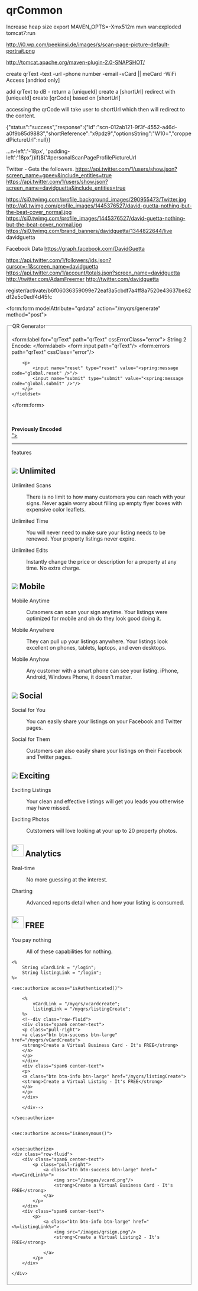 qrCommon
========

Increase heap size
 export MAVEN_OPTS=-Xmx512m
  mvn war:exploded tomcat7:run




http://i0.wp.com/peekinsi.de/images/s/scan-page-picture-default-portrait.png

http://tomcat.apache.org/maven-plugin-2.0-SNAPSHOT/


create qrText
    -text
    -url
    -phone number
    -email
    -vCard || meCard
    -WiFi Access [andriod only]

add qrText to dB - return a [uniqueId]
create a [shortUrl] redirect with [uniqueId]
create [qrCode] based on [shortUrl]

accessing the qrCode will take user to shortUrl which then will redirect to the content.


{"status":"success","response":{"id":"scn-012ab121-9f3f-4552-a46d-a0f9b85d9883","shortReference":"x9pdz9","optionsString":"W10=","croppedPictureUrl":null}}




...n-left':'-18px', 'padding-left':'18px'})if($('#personalScanPageProfilePictureUrl



Twitter - Gets the followers.
https://api.twitter.com/1/users/show.json?screen_name=gpeev&include_entities=true
https://api.twitter.com/1/users/show.json?screen_name=davidguetta&include_entities=true


https://si0.twimg.com/profile_background_images/290955473/Twitter.jpg
http://a0.twimg.com/profile_images/1445376527/david-guetta-nothing-but-the-beat-cover_normal.jpg
https://si0.twimg.com/profile_images/1445376527/david-guetta-nothing-but-the-beat-cover_normal.jpg
https://si0.twimg.com/brand_banners/davidguetta/1344822644/live
davidguetta


Facebook Data
https://graph.facebook.com/DavidGuetta



https://api.twitter.com/1/followers/ids.json?cursor=-1&screen_name=davidguetta
https://api.twitter.com/1/account/totals.json?screen_name=davidguetta
http://twitter.com/AdamFreemer
http://twitter.com/davidguetta



register/activate/b6f06036359099e72eaf3a5cbdf7a4ff8a7520e43637be82df2e5c0edf4d45fc





<form:form modelAttribute="qrdata" action="/myqrs/generate" method="post">
    <fieldset>
        <legend>QR Generator</legend>
        <p>
            <form:label for="qrText" path="qrText" cssErrorClass="error">
                String 2 Encode:
            </form:label>
            <form:input path="qrText"/>
            <form:errors path="qrText" cssClass="error"/>
        </p>

        <p>
            <input name="reset" type="reset" value="<spring:message code="global.reset" />"/>
            <input name="submit" type="submit" value="<spring:message code="global.submit" />"/>
        </p>
    </fieldset>
</form:form>


<br>
<br>
<b>Previously Encoded</b><br>
<c:forEach items="${qrlist}" var="qr">
    <a href="/myqrs/render/<c:out value="${qr.id}"/>"><c:out value="${qr}"/></a><br>
</c:forEach>



--------------
features
<div class="features-container">
    <div class="row-fluid">
        <div class="span6">
            <h2>
                <img src="/images/viewstack.png">
                Unlimited
            </h2>
            <dl>
                <dt>Unlimited Scans</dt>
                <dd>
                    <p>There is no limit to how many customers you can reach with your signs. Never again
                        worry about filling up empty flyer boxes with expensive color leaflets.</p>
                </dd>
                <dt>Unlimited Time</dt>
                <dd>
                    <p>You will never need to make sure your listing needs to be renewed. Your property
                        listings never expire.</p>
                </dd>
                <dt>Unlimited Edits</dt>
                <dd>
                    <p>Instantly change the price or description for a property at any time. No extra
                        charge.</p>
                </dd>
            </dl>
        </div>
        <div class="span6">
            <h2>
                <img src="/images/iphone.png">
                Mobile
            </h2>
            <dl>
                <dt>Mobile Anytime</dt>
                <dd>
                    <p>Cutsomers can scan your sign anytime. Your listings were optimized for mobile and oh
                        do they look good doing it.</p>
                </dd>
                <dt>Mobile Anywhere</dt>
                <dd>
                    <p>They can pull up your listings anywhere. Your listings look excellent on phones,
                        tablets, laptops, and even desktops.</p>
                </dd>
                <dt>Mobile Anyhow</dt>
                <dd>
                    <p>Any customer with a smart phone can see your listing. iPhone, Android, Windows Phone,
                        it doesn't matter.</p>
                </dd>
            </dl>
        </div>
    </div>
    <div class="row-fluid">
        <div class="span6">
            <h2>
                <img src="/images/twitter.png">
                Social
            </h2>
            <dl>
                <dt>Social for You</dt>
                <dd>
                    <p>You can easily share your listings on your Facebook and Twitter pages.</p>
                </dd>
                <dt>Social for Them</dt>
                <dd>
                    <p>Customers can also easily share your listings on their Facebook and Twitter
                        pages.</p>
                </dd>
            </dl>
        </div>
        <div class="span6">
            <h2>
                <img src="/images/comments.png">
                Exciting
            </h2>
            <dl>
                <dt>Exciting Listings</dt>
                <dd>
                    <p>Your clean and effective listings will get you leads you otherwise may have
                        missed.</p>
                </dd>
                <dt>Exciting Photos</dt>
                <dd>
                    <p>Cutstomers will love looking at your up to 20 property photos.</p>
                </dd>
            </dl>
        </div>
    </div>
    <div class="row-fluid">
        <div class="span6">
            <h2>
                <img src="/images/analytics.png" width="32px">
                Analytics
            </h2>
            <dl>
                <dt>Real-time</dt>
                <dd>
                    <p>No more guessing at the interest.</p>
                </dd>
                <dt>Charting</dt>
                <dd>
                    <p>Advanced reports detail when and how your listing is consumed.</p>
                </dd>
            </dl>
        </div>
        <div class="span6">
            <h2>
                <img src="/images/free-icon.jpeg" width="32">
                FREE
            </h2>
            <dl>
                <dt>You pay nothing</dt>
                <dd>
                    <p>All of these capabilities for nothing.</p>
                </dd>
                <dt></dt>
                <dd>
                    <p></p>
                </dd>
            </dl>
        </div>
    </div>


    <%
        String vCardLink = "/login";
        String listingLink = "/login";
    %>

    <sec:authorize access="isAuthenticated()">

        <%
            vCardLink = "/myqrs/vcardcreate";
            listingLink = "/myqrs/listingCreate";
        %>
        <!--div class="row-fluid">
        <div class="span6 center-text">
        <p class="pull-right">
        <a class="btn btn-success btn-large" href="/myqrs/vCardCreate">
        <strong>Create a Virtual Business Card - It's FREE</strong>
        </a>
        </p>
        </div>
        <div class="span6 center-text">
        <p>
        <a class="btn btn-info btn-large" href="/myqrs/listingCreate">
        <strong>Create a Virtual Listing - It's FREE</strong>
        </a>
        </p>
        </div>

        </div-->

    </sec:authorize>


    <sec:authorize access="isAnonymous()">


    </sec:authorize>
    <div class="row-fluid">
        <div class="span6 center-text">
            <p class="pull-right">
                <a class="btn btn-success btn-large" href="<%=vCardLink%>">
                    <img src="/images/vcard.png"/>
                    <strong>Create a Virtual Business Card - It's FREE</strong>
                </a>
            </p>
        </div>
        <div class="span6 center-text">
            <p>
                <a class="btn btn-info btn-large" href="<%=listingLink%>">
                    <img src="/images/qrsign.png"/>
                    <strong>Create a Virtual Listing2 - It's FREE</strong>

                </a>
            </p>
        </div>

    </div>


</div>




